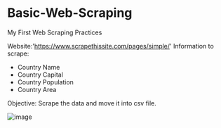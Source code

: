 # Basic-Web-Scraping
My First Web Scraping Practices

Website:'https://www.scrapethissite.com/pages/simple/'
Information to scrape:
  - Country Name
  - Country Capital
  - Country Population
  - Country Area

Objective: Scrape the data and move it into csv file.

![image](https://github.com/raihan-faza/Basic-Web-Scraping/assets/92535314/11794c66-2e7d-410e-bb08-b62c97edb44a)

